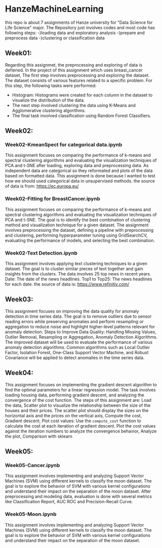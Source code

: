 # HanzeMachineLearning
this repo is about 7 assignments of Hanze university for "Data Science for Life Science" major. The Repository just involves codes and most code has following steps:
-)loading data and exploratory analysis
-)prepare and preprocess data
-)clustering or classification data

## Week01:
Regarding this assignmet, the preprocessing and exploring of data is defiened.
In the project of this assignment which uses breast_cancer dataset, The first step involves preprocessing and exploring the dataset. 
The dataset consists of various features related to a specific problem. For this step, the following tasks were performed:
- Histogram: Histograms were created for each column in the dataset to visualize the distribution of the data.
- The next step involved clustering the data using K-Means and Agglomerative clustering algorithms. 
- The final task involved classification using Random Forest Classifiers.

## Week02:
### Week02-KmeanSpect for categorical data.ipynb
This assignment focuses on comparing the performance of k-means and spectral clustering algorithms and evaluating the visualization techniques of PCA and t-SNE after loading, exploring data and preprocessing data. As independent data are categorical so they reformated and plots of the data based on formatted data. This assignment is done because I wanted to test how we should used categorical data in unsupervised methods.
the source of data is from: https://ec.europa.eu/
### Week02-Fitting for BreastCancer.ipynb
This assignment focuses on comparing the performance of k-means and spectral clustering algorithms and evaluating the visualization techniques of PCA and t-SNE. The goal is to identify the best combination of clustering method and visualization technique for a given dataset. The assignment involves preprocessing the dataset, defining a pipeline with preprocessing and clustering, performing hyperparameter tuning using GridSearchCV, evaluating the performance of models, and selecting the best combination.
### Week02-Text Detection.ipynb
This assignment involves applying text clustering techniques to a given dataset. The goal is to cluster similar pieces of text together and gain insights from the clusters.
The data involves 25 top news in recent years. Date: The date of the news headlines. Top1 to Top25: The news headlines for each date.
the source of data is: https://www.refinitiv.com/

## Week03:
This assignment focuses on improving the data quality for anomaly detection in time series data. The goal is to remove outliers due to sensor reading errors while preserving anomalies and perform resampling or aggregation to reduce noise and highlight higher-level patterns relevant for anomaly detection.
Steps to Improve Data Quality: 
Handling Missing Values, Outlier Removal, Resampling or Aggregation, Anomaly Detection Algorithms.
The improved dataset will be used to evaluate the performance of various anomaly detection algorithms. Common algorithms such as Local Outlier Factor, Isolation Forest, One-Class Support Vector Machine, and Robust Covariance will be applied to detect anomalies in the time series data.

## Week04:
This assignment focuses on implementing the gradient descent algorithm to find the optimal parameters for a linear regression model. The task involves loading housing data, performing gradient descent, and analyzing the convergence of the cost function. The steps of this assignment are:
Load the data, Scatter plot to visualize the relationship between the size of the houses and their prices. The scatter plot should display the sizes on the horizontal axis and the prices on the vertical axis, Compute the cost, Gradient descent, Plot cost values: Use the `compute_cost` function to calculate the cost at each iteration of gradient descent. Plot the cost values against the iteration numbers to analyze the convergence behavior, Analyze the plot, Comparison with sklearn

## Week05:
### Week05-Cancer.ipynb
This assignment involves implementing and analyzing Support Vector Machines (SVM) using different kernels to classify the moon dataset. The goal is to explore the behavior of SVM with various kernel configurations and understand their impact on the separation of the moon dataset. After preprocessing and modeling data, evaluation is done with several metrics like Classification Report, AUC ROC and Precision-Recall Curve.
### Week05-Moon.ipynb
This assignment involves implementing and analyzing Support Vector Machines (SVM) using different kernels to classify the moon dataset. The goal is to explore the behavior of SVM with various kernel configurations and understand their impact on the separation of the moon dataset.
